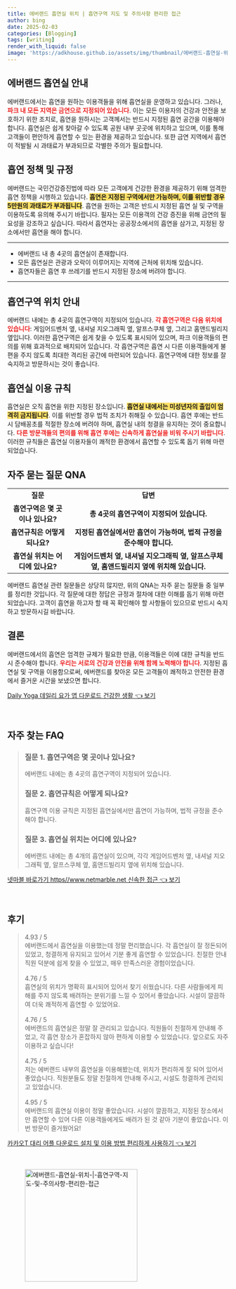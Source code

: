 ```yaml
---
title: 에버랜드 흡연실 위치 | 흡연구역 지도 및 주의사항 편리한 접근
author: bing
date: 2025-02-03
categories: [Blogging]
tags: [writing]
render_with_liquid: false
image: 'https://adkhouse.github.io/assets/img/thumbnail/에버랜드-흡연실-위치-|-흡연구역-지도-및-주의사항-편리한-접근.webp'
---
```



<h2 id='에버랜드_흡연실_안내'>에버랜드 흡연실 안내</h2>

<p>에버랜드에서는 흡연을 원하는 이용객들을 위해 흡연실을 운영하고 있습니다. 그러나, <b><span style="color: #ee2323;">파크 내 모든 지역은 금연으로 지정되어 있습니다</span></b>. 이는 모든 이용자의 건강과 안전을 보호하기 위한 조치로, 흡연을 원하시는 고객께서는 반드시 지정된 흡연 공간을 이용해야 합니다. 흡연실은 쉽게 찾아갈 수 있도록 공원 내부 곳곳에 위치하고 있으며, 이를 통해 고객들이 편안하게 흡연할 수 있는 환경을 제공하고 있습니다. 또한 금연 지역에서 흡연이 적발될 시 과태료가 부과되므로 각별한 주의가 필요합니다.</p>

<h2 id='흡연_정책_및_규정'>흡연 정책 및 규정</h2>

<p>에버랜드는 국민건강증진법에 따라 모든 고객에게 건강한 환경을 제공하기 위해 엄격한 흡연 정책을 시행하고 있습니다. <b><span style="background-color: #ffe066;">흡연은 지정된 구역에서만 가능하며, 이를 위반할 경우 5만원의 과태료가 부과됩니다</span></b>. 흡연을 원하는 고객은 반드시 지정된 흡연 실 및 구역을 이용하도록 유의해 주시기 바랍니다. 필자는 모든 이용객의 건강 증진을 위해 금연의 필요성을 강조하고 싶습니다. 따라서 흡연자는 공공장소에서의 흡연을 삼가고, 지정된 장소에서만 흡연을 해야 합니다.</p>

<hr />

<ul>
    <li>에버랜드 내 총 4곳의 흡연실이 존재합니다.</li>
    <li>모든 흡연실은 관광과 오락이 이루어지는 지역에 근처에 위치해 있습니다.</li>
    <li>흡연자들은 흡연 후 쓰레기를 반드시 지정된 장소에 버려야 합니다.</li>
</ul>

<hr />

<h2 id='흡연구역_위치_안내'>흡연구역 위치 안내</h2>

<p>에버랜드 내에는 총 4곳의 흡연구역이 지정되어 있습니다. <b><span style="color: #ee2323;">각 흡연구역은 다음 위치에 있습니다</span></b>: 게임어드벤처 옆, 내셔널 지오그래픽 옆, 알프스쿠체 옆, 그리고 홈앤드빌리지 옆입니다. 이러한 흡연구역은 쉽게 찾을 수 있도록 표시되어 있으며, 파크 이용객들의 편의를 위해 효과적으로 배치되어 있습니다. 각 흡연구역은 흡연 시 다른 이용객들에게 불편을 주지 않도록 최대한 격리된 공간에 마련되어 있습니다. 흡연구역에 대한 정보를 잘 숙지하고 방문하시는 것이 좋습니다.</p>

<h2 id='흡연실_이용_규칙'>흡연실 이용 규칙</h2>

<p>흡연실은 오직 흡연을 위한 지정된 장소입니다. <b><span style="background-color: #ffe066;">흡연실 내에서는 미성년자의 출입이 엄격히 금지됩니다</span></b>. 이를 위반할 경우 법적 조치가 취해질 수 있습니다. 흡연 후에는 반드시 담배꽁초를 적절한 장소에 버려야 하며, 흡연실 내의 청결을 유지하는 것이 중요합니다. <b><span style="color: #ee2323;">다른 방문객들의 편의를 위해 흡연 후에는 신속하게 흡연실을 비워 주시기 바랍니다</span></b>. 이러한 규칙들은 흡연실 이용자들이 쾌적한 환경에서 흡연할 수 있도록 돕기 위해 마련되었습니다.</p>

<h2 id='자주_묻는_질문_QNA'>자주 묻는 질문 QNA</h2>

<table>
    <tr>
        <td style="text-align: center; height: 17px;"><b>질문</b></td>
        <td style="text-align: center; height: 17px;"><b>답변</b></td>
    </tr>
    <tr>
        <td style="text-align: center; height: 17px;"><b>흡연구역은 몇 곳이나 있나요?</b></td>
        <td style="text-align: center; height: 17px;"><b>총 4곳의 흡연구역이 지정되어 있습니다.</b></td>
    </tr>
    <tr>
        <td style="text-align: center; height: 17px;"><b>흡연규칙은 어떻게 되나요?</b></td>
        <td style="text-align: center; height: 17px;"><b>지정된 흡연실에서만 흡연이 가능하며, 법적 규정을 준수해야 합니다.</b></td>
    </tr>
    <tr>
        <td style="text-align: center; height: 17px;"><b>흡연실 위치는 어디에 있나요?</b></td>
        <td style="text-align: center; height: 17px;"><b>게임어드벤처 옆, 내셔널 지오그래픽 옆, 알프스쿠체 옆, 홈앤드빌리지 옆에 위치해 있습니다.</b></td>
    </tr>
</table>

<p>에버랜드 흡연실 관련 질문들은 상당히 많지만, 위의 QNA는 자주 묻는 질문들 중 일부를 정리한 것입니다. 각 질문에 대한 정답은 규정과 절차에 대한 이해를 돕기 위해 마련되었습니다. 고객이 흡연을 하고자 할 때 꼭 확인해야 할 사항들이 있으므로 반드시 숙지하고 방문하시길 바랍니다.</p>

<h2 id='결론'>결론</h2>

<p>에버랜드에서의 흡연은 엄격한 규제가 필요한 만큼, 이용객들은 이에 대한 규칙을 반드시 준수해야 합니다. <b><span style="color: #ee2323;">우리는 서로의 건강과 안전을 위해 함께 노력해야 합니다</span></b>. 지정된 흡연실 및 구역을 이용함으로써, 에버랜드를 찾아온 모든 고객들이 쾌적하고 안전한 환경에서 즐거운 시간을 보냈으면 합니다.</p>


<p><a class="click-button" title="Daily Yoga 데일리 요가 앱 다운로드 건강한 생활" href="https://adkhouse.github.io/posts/Daily-Yoga-%EB%8D%B0%EC%9D%BC%EB%A6%AC-%EC%9A%94%EA%B0%80-%EC%95%B1-%EB%8B%A4%EC%9A%B4%EB%A1%9C%EB%93%9C-%EA%B1%B4%EA%B0%95%ED%95%9C-%EC%83%9D%ED%99%9C/" rel="dofollow">Daily Yoga 데일리 요가 앱 다운로드 건강한 생활 👈 보기</a></p><br>
<h2 id='자주_찾는_FAQ'>자주 찾는 FAQ</h2>
<div itemscope="" itemtype="https://schema.org/FAQPage"> 
<blockquote> 
<div itemscope="" itemprop="mainEntity" itemtype="https://schema.org/Question"> 
<h3 itemprop="name">질문 1. 흡연구역은 몇 곳이나 있나요?</h3> 
<div itemscope="" itemprop="acceptedAnswer" itemtype="https://schema.org/Answer"> 
<span itemprop="text"> <p>에버랜드 내에는 총 4곳의 흡연구역이 지정되어 있습니다.</p> </span> 
</div> 
</div> 
<div itemscope="" itemprop="mainEntity" itemtype="https://schema.org/Question"> 
<h3 itemprop="name">질문 2. 흡연규칙은 어떻게 되나요?</h3> 
<div itemscope="" itemprop="acceptedAnswer" itemtype="https://schema.org/Answer"> 
<span itemprop="text"> <p>흡연구역 이용 규칙은 지정된 흡연실에서만 흡연이 가능하며, 법적 규정을 준수해야 합니다.</p> </span> 
</div> 
</div> 
<div itemscope="" itemprop="mainEntity" itemtype="https://schema.org/Question"> 
<h3 itemprop="name">질문 3. 흡연실 위치는 어디에 있나요?</h3> 
<div itemscope="" itemprop="acceptedAnswer" itemtype="https://schema.org/Answer"> 
<span itemprop="text"> <p>에버랜드 내에는 총 4개의 흡연실이 있으며, 각각 게임어드벤처 옆, 내셔널 지오그래픽 옆, 알프스쿠체 옆, 홈앤드빌리지 옆에 위치해 있습니다.</p> </span> 
</div> 
</div> 
</blockquote> 
</div>
<p><a class="click-button" title="넷마블 바로가기 https//www.netmarble.net 신속한 접근" href="https://adkhouse.github.io/posts/%EB%84%B7%EB%A7%88%EB%B8%94-%EB%B0%94%EB%A1%9C%EA%B0%80%EA%B8%B0-httpswww.netmarble.net-%EC%8B%A0%EC%86%8D%ED%95%9C-%EC%A0%91%EA%B7%BC/" rel="dofollow">넷마블 바로가기 https//www.netmarble.net 신속한 접근 👈 보기</a></p><br>
<h2 id='후기'>후기</h2>
<div itemscope itemtype="https://schema.org/Product">
  <blockquote>
  <div itemprop="review" itemscope itemtype="https://schema.org/Review">
      <div itemprop="reviewRating" itemscope itemtype="https://schema.org/Rating"> <span itemprop="ratingValue">4.93</span> / <span itemprop="bestRating">5</span> </div>
      <span itemprop="reviewBody">에버랜드에서 흡연실을 이용했는데 정말 편리했습니다. 각 흡연실이 잘 정돈되어 있었고, 청결하게 유지되고 있어서 기분 좋게 흡연할 수 있었습니다. 친절한 안내 직원 덕분에 쉽게 찾을 수 있었고, 매우 만족스러운 경험이었습니다.</span>
  </div>
  <br>
  <div itemprop="review" itemscope itemtype="https://schema.org/Review">
      <div itemprop="reviewRating" itemscope itemtype="https://schema.org/Rating"> <span itemprop="ratingValue">4.76</span> / <span itemprop="bestRating">5</span> </div>
      <span itemprop="reviewBody">흡연실의 위치가 명확히 표시되어 있어서 찾기 쉬웠습니다. 다른 사람들에게 피해를 주지 않도록 배려하는 분위기를 느낄 수 있어서 좋았습니다. 시설이 깔끔하여 더욱 쾌적하게 흡연할 수 있었어요.</span>
  </div>
  <br>
  <div itemprop="review" itemscope itemtype="https://schema.org/Review">
      <div itemprop="reviewRating" itemscope itemtype="https://schema.org/Rating"> <span itemprop="ratingValue">4.76</span> / <span itemprop="bestRating">5</span> </div>
      <span itemprop="reviewBody">에버랜드의 흡연실은 정말 잘 관리되고 있습니다. 직원들이 친절하게 안내해 주었고, 각 흡연 장소가 혼잡하지 않아 편하게 이용할 수 있었습니다. 앞으로도 자주 이용하고 싶습니다!</span>
  </div>
  <br>
  <div itemprop="review" itemscope itemtype="https://schema.org/Review">
      <div itemprop="reviewRating" itemscope itemtype="https://schema.org/Rating"> <span itemprop="ratingValue">4.75</span> / <span itemprop="bestRating">5</span> </div>
      <span itemprop="reviewBody">저는 에버랜드 내부의 흡연실을 이용해봤는데, 위치가 편리하게 잘 되어 있어서 좋았습니다. 직원분들도 정말 친절하게 안내해 주시고, 시설도 청결하게 관리되고 있었습니다.</span>
  </div>
  <br>
  <div itemprop="review" itemscope itemtype="https://schema.org/Review">
      <div itemprop="reviewRating" itemscope itemtype="https://schema.org/Rating"> <span itemprop="ratingValue">4.95</span> / <span itemprop="bestRating">5</span> </div>
      <span itemprop="reviewBody">에버랜드의 흡연실 이용이 정말 좋았습니다. 시설이 깔끔하고, 지정된 장소에서만 흡연할 수 있어 다른 이용객들에게도 배려가 된 것 같아 기분이 좋았습니다. 이번 방문이 즐거웠어요!</span>
  </div>
  </blockquote>
</div>
<p><a class="click-button" title="카카오T 대리 어플 다운로드 설치 및 이용 방법 편리하게 사용하기" href="https://adkhouse.github.io/posts/%EC%B9%B4%EC%B9%B4%EC%98%A4T-%EB%8C%80%EB%A6%AC-%EC%96%B4%ED%94%8C-%EB%8B%A4%EC%9A%B4%EB%A1%9C%EB%93%9C-%EC%84%A4%EC%B9%98-%EB%B0%8F-%EC%9D%B4%EC%9A%A9-%EB%B0%A9%EB%B2%95-%ED%8E%B8%EB%A6%AC%ED%95%98%EA%B2%8C-%EC%82%AC%EC%9A%A9%ED%95%98%EA%B8%B0/" rel="dofollow">카카오T 대리 어플 다운로드 설치 및 이용 방법 편리하게 사용하기 👈 보기</a></p><br>
<figure class="image"><img src="https://adkhouse.github.io/assets/img/thumbnail/에버랜드-흡연실-위치-|-흡연구역-지도-및-주의사항-편리한-접근.webp" alt="에버랜드-흡연실-위치-|-흡연구역-지도-및-주의사항-편리한-접근" width="256" height="256"></figure>
